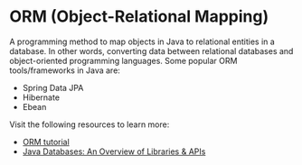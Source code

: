 # ORM (Object-Relational Mapping)

A programming method to map objects in Java to relational entities in a database. In other words, converting data between relational databases and object-oriented programming languages. Some popular ORM tools/frameworks in Java are:

- Spring Data JPA
- Hibernate
- Ebean

Visit the following resources to learn more:

- [ORM tutorial](https://www.altexsoft.com/blog/object-relational-mapping/)
- [Java Databases: An Overview of Libraries & APIs](https://www.marcobehler.com/guides/java-databases)
